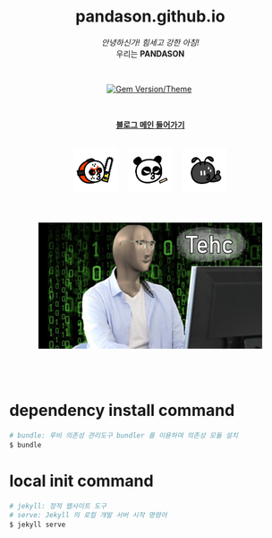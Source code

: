 <div align="center">

# pandason.github.io

_안녕하신가! 힘세고 강한 아침!_  
우리는 **PANDASON**

<br />

[![Gem Version/Theme](https://img.shields.io/gem/v/jekyll-theme-chirpy?color=brightgreen)][gem]&nbsp;

<br />

[**블로그 메인 들어가기**][demo]

<br />

  <div align="center">
    <img src="./assets/img/readme/muno2.png" width="80" style="margin-right: 10px;">&nbsp;
    <img src="./assets/img/readme/muno1.png" width="80">&nbsp;
    <img src="./assets/img/readme/muno3.png" width="80" style="margin-left: 10px;">
  </div>

<br />
<br />
<br />

<img src="./assets/img/readme/tehc_man.jpg" width="400" />

</div>

<br />
<br />
<br />

# dependency install command

```bash
# bundle: 루비 의존성 관리도구 bundler 를 이용하여 의존성 모듈 설치
$ bundle
```

# local init command

```bash
# jekyll: 정적 웹사이트 도구
# serve: Jekyll 의 로컬 개발 서버 시작 명령어
$ jekyll serve
```

[gem]: https://rubygems.org/gems/jekyll-theme-chirpy
[ci]: https://github.com/cotes2020/jekyll-theme-chirpy/actions/workflows/ci.yml?query=event%3Apush+branch%3Amaster
[codacy]: https://app.codacy.com/gh/cotes2020/jekyll-theme-chirpy/dashboard?utm_source=gh&utm_medium=referral&utm_content=&utm_campaign=Badge_grade
[license]: https://github.com/cotes2020/jekyll-theme-chirpy/blob/master/LICENSE
[jekyllrb]: https://jekyllrb.com/
[clipartmax]: https://www.clipartmax.com/middle/m2i8b1m2K9Z5m2K9_ant-clipart-childrens-ant-cute/
[demo]: https://pandason.github.io/
[wiki]: https://github.com/cotes2020/jekyll-theme-chirpy/wiki
[contribute-guide]: https://github.com/cotes2020/jekyll-theme-chirpy/blob/master/docs/CONTRIBUTING.md
[contributors]: https://github.com/cotes2020/jekyll-theme-chirpy/graphs/contributors
[lib]: https://github.com/cotes2020/chirpy-static-assets
[vscode]: https://code.visualstudio.com/
[jetbrains]: https://www.jetbrains.com/?from=jekyll-theme-chirpy
